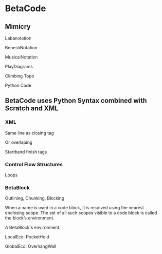 # BetaCode

<!-- Remember that BetaCode is what the Athletes and Betatekts see, not how Beta is represented in BetaPython. In BetaPython, the notation is represented as JSON. BetaCode is Pseudocode. -->

## Mimicry

Labanotation

BeneshNotation

MusicalNotation

PlayDiagrams

Climbing Topo

Python Code

## BetaCode uses Python Syntax combined with Scratch and XML

### XML

Same line as closing tag

Or overlaping

Startband finish tags

### Control Flow Structures

Loops

### BetaBlock

Outlining, Chunking, Blocking

When a name is used in a code block, it is resolved using the nearest enclosing scope. The set of all such scopes visible to a code block is called the block’s environment.

A BetaBlock's environment.

LocalEco: PocketHold

GlobalEco: OverhangWall
